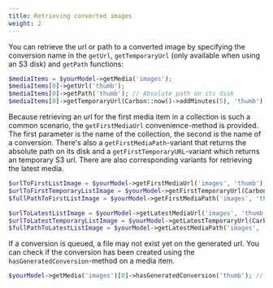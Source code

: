 ```yaml
---
title: Retrieving converted images
weight: 2
---
```


You can retrieve the url or path to a converted image by specifying the conversion name in the `getUrl`, `getTemporaryUrl` (only available when using an S3 disk) and `getPath` functions:

```php
$mediaItems = $yourModel->getMedia('images');
$mediaItems[0]->getUrl('thumb');
$mediaItems[0]->getPath('thumb'); // Absolute path on its disk
$mediaItems[0]->getTemporaryUrl(Carbon::now()->addMinutes(5), 'thumb'); // Temporary S3 url
```

Because retrieving an url for the first media item in a collection is such a common scenario, the `getFirstMediaUrl` convenience-method is provided. The first parameter is the name of the collection, the second is the name of a conversion. There's also a `getFirstMediaPath`-variant that returns the absolute path on its disk and a `getFirstTemporaryURL`-variant which returns an temporary S3 url. There are also corresponding variants for retrieving the latest media.

```php
$urlToFirstListImage = $yourModel->getFirstMediaUrl('images', 'thumb');
$urlToFirstTemporaryListImage = $yourModel->getFirstTemporaryUrl(Carbon::now()->addMinutes(5), 'images', 'thumb');
$fullPathToFirstListImage = $yourModel->getFirstMediaPath('images', 'thumb');

$urlToLatestListImage = $yourModel->getLatestMediaUrl('images', 'thumb');
$urlToLatestTemporaryListImage = $yourModel->getLatestTemporaryUrl(Carbon::now()->addMinutes(5), 'images', 'thumb');
$fullPathToLatestListImage = $yourModel->getLatestMediaPath('images', 'thumb');
```

If a conversion is queued, a file may not exist yet on the generated url. You can check if the conversion has been created using the `hasGeneratedConversion`-method on a media item.

```php
$yourModel->getMedia('images')[0]->hasGeneratedConversion('thumb'); // returns true or false
```
